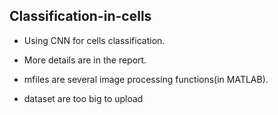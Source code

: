 Classification-in-cells
---
* Using CNN for cells classification. 
* More details are in the report. 
* mfiles are several image processing functions(in MATLAB).

* dataset are too big to upload
